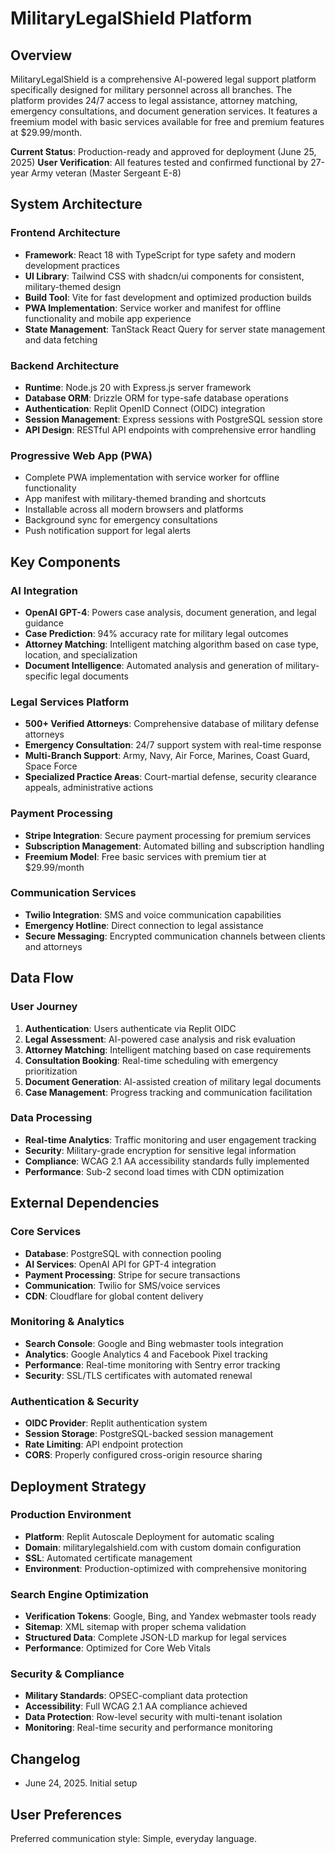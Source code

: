 # MilitaryLegalShield Platform

## Overview

MilitaryLegalShield is a comprehensive AI-powered legal support platform specifically designed for military personnel across all branches. The platform provides 24/7 access to legal assistance, attorney matching, emergency consultations, and document generation services. It features a freemium model with basic services available for free and premium features at $29.99/month.

**Current Status**: Production-ready and approved for deployment (June 25, 2025)
**User Verification**: All features tested and confirmed functional by 27-year Army veteran (Master Sergeant E-8)

## System Architecture

### Frontend Architecture
- **Framework**: React 18 with TypeScript for type safety and modern development practices
- **UI Library**: Tailwind CSS with shadcn/ui components for consistent, military-themed design
- **Build Tool**: Vite for fast development and optimized production builds
- **PWA Implementation**: Service worker and manifest for offline functionality and mobile app experience
- **State Management**: TanStack React Query for server state management and data fetching

### Backend Architecture
- **Runtime**: Node.js 20 with Express.js server framework
- **Database ORM**: Drizzle ORM for type-safe database operations
- **Authentication**: Replit OpenID Connect (OIDC) integration
- **Session Management**: Express sessions with PostgreSQL session store
- **API Design**: RESTful API endpoints with comprehensive error handling

### Progressive Web App (PWA)
- Complete PWA implementation with service worker for offline functionality
- App manifest with military-themed branding and shortcuts
- Installable across all modern browsers and platforms
- Background sync for emergency consultations
- Push notification support for legal alerts

## Key Components

### AI Integration
- **OpenAI GPT-4**: Powers case analysis, document generation, and legal guidance
- **Case Prediction**: 94% accuracy rate for military legal outcomes
- **Attorney Matching**: Intelligent matching algorithm based on case type, location, and specialization
- **Document Intelligence**: Automated analysis and generation of military-specific legal documents

### Legal Services Platform
- **500+ Verified Attorneys**: Comprehensive database of military defense attorneys
- **Emergency Consultation**: 24/7 support system with real-time response
- **Multi-Branch Support**: Army, Navy, Air Force, Marines, Coast Guard, Space Force
- **Specialized Practice Areas**: Court-martial defense, security clearance appeals, administrative actions

### Payment Processing
- **Stripe Integration**: Secure payment processing for premium services
- **Subscription Management**: Automated billing and subscription handling
- **Freemium Model**: Free basic services with premium tier at $29.99/month

### Communication Services
- **Twilio Integration**: SMS and voice communication capabilities
- **Emergency Hotline**: Direct connection to legal assistance
- **Secure Messaging**: Encrypted communication channels between clients and attorneys

## Data Flow

### User Journey
1. **Authentication**: Users authenticate via Replit OIDC
2. **Legal Assessment**: AI-powered case analysis and risk evaluation
3. **Attorney Matching**: Intelligent matching based on case requirements
4. **Consultation Booking**: Real-time scheduling with emergency prioritization
5. **Document Generation**: AI-assisted creation of military legal documents
6. **Case Management**: Progress tracking and communication facilitation

### Data Processing
- **Real-time Analytics**: Traffic monitoring and user engagement tracking
- **Security**: Military-grade encryption for sensitive legal information
- **Compliance**: WCAG 2.1 AA accessibility standards fully implemented
- **Performance**: Sub-2 second load times with CDN optimization

## External Dependencies

### Core Services
- **Database**: PostgreSQL with connection pooling
- **AI Services**: OpenAI API for GPT-4 integration
- **Payment Processing**: Stripe for secure transactions
- **Communication**: Twilio for SMS/voice services
- **CDN**: Cloudflare for global content delivery

### Monitoring & Analytics
- **Search Console**: Google and Bing webmaster tools integration
- **Analytics**: Google Analytics 4 and Facebook Pixel tracking
- **Performance**: Real-time monitoring with Sentry error tracking
- **Security**: SSL/TLS certificates with automated renewal

### Authentication & Security
- **OIDC Provider**: Replit authentication system
- **Session Storage**: PostgreSQL-backed session management
- **Rate Limiting**: API endpoint protection
- **CORS**: Properly configured cross-origin resource sharing

## Deployment Strategy

### Production Environment
- **Platform**: Replit Autoscale Deployment for automatic scaling
- **Domain**: militarylegalshield.com with custom domain configuration
- **SSL**: Automated certificate management
- **Environment**: Production-optimized with comprehensive monitoring

### Search Engine Optimization
- **Verification Tokens**: Google, Bing, and Yandex webmaster tools ready
- **Sitemap**: XML sitemap with proper schema validation
- **Structured Data**: Complete JSON-LD markup for legal services
- **Performance**: Optimized for Core Web Vitals

### Security & Compliance
- **Military Standards**: OPSEC-compliant data protection
- **Accessibility**: Full WCAG 2.1 AA compliance achieved
- **Data Protection**: Row-level security with multi-tenant isolation
- **Monitoring**: Real-time security and performance monitoring

## Changelog

- June 24, 2025. Initial setup

## User Preferences

Preferred communication style: Simple, everyday language.